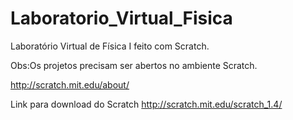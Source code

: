 Laboratorio_Virtual_Fisica
==========================

Laboratório Virtual de Física I feito com Scratch.


Obs:Os projetos precisam ser abertos no ambiente Scratch.

http://scratch.mit.edu/about/

  Link para download do Scratch http://scratch.mit.edu/scratch_1.4/


